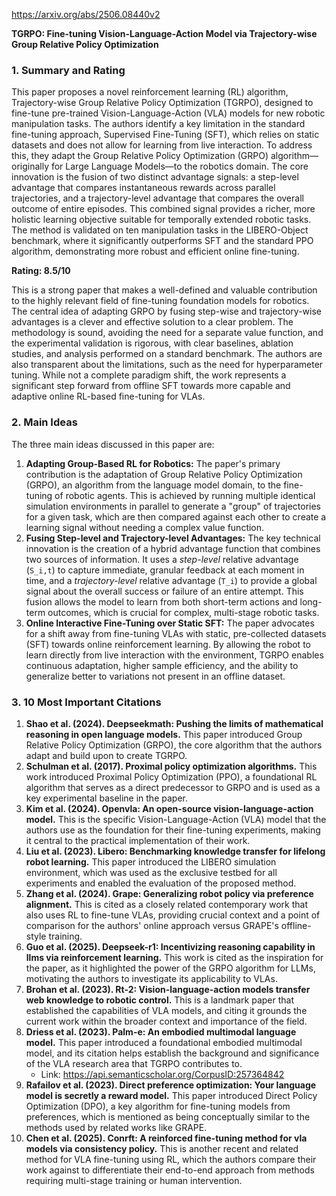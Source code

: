 https://arxiv.org/abs/2506.08440v2

**TGRPO: Fine-tuning Vision-Language-Action Model via Trajectory-wise Group Relative Policy Optimization**

### 1. Summary and Rating

This paper proposes a novel reinforcement learning (RL) algorithm, Trajectory-wise Group Relative Policy Optimization (TGRPO), designed to fine-tune pre-trained Vision-Language-Action (VLA) models for new robotic manipulation tasks. The authors identify a key limitation in the standard fine-tuning approach, Supervised Fine-Tuning (SFT), which relies on static datasets and does not allow for learning from live interaction. To address this, they adapt the Group Relative Policy Optimization (GRPO) algorithm—originally for Large Language Models—to the robotics domain. The core innovation is the fusion of two distinct advantage signals: a step-level advantage that compares instantaneous rewards across parallel trajectories, and a trajectory-level advantage that compares the overall outcome of entire episodes. This combined signal provides a richer, more holistic learning objective suitable for temporally extended robotic tasks. The method is validated on ten manipulation tasks in the LIBERO-Object benchmark, where it significantly outperforms SFT and the standard PPO algorithm, demonstrating more robust and efficient online fine-tuning.

**Rating: 8.5/10**

This is a strong paper that makes a well-defined and valuable contribution to the highly relevant field of fine-tuning foundation models for robotics. The central idea of adapting GRPO by fusing step-wise and trajectory-wise advantages is a clever and effective solution to a clear problem. The methodology is sound, avoiding the need for a separate value function, and the experimental validation is rigorous, with clear baselines, ablation studies, and analysis performed on a standard benchmark. The authors are also transparent about the limitations, such as the need for hyperparameter tuning. While not a complete paradigm shift, the work represents a significant step forward from offline SFT towards more capable and adaptive online RL-based fine-tuning for VLAs.

### 2. Main Ideas

The three main ideas discussed in this paper are:

1.  **Adapting Group-Based RL for Robotics:** The paper's primary contribution is the adaptation of Group Relative Policy Optimization (GRPO), an algorithm from the language model domain, to the fine-tuning of robotic agents. This is achieved by running multiple identical simulation environments in parallel to generate a "group" of trajectories for a given task, which are then compared against each other to create a learning signal without needing a complex value function.
2.  **Fusing Step-level and Trajectory-level Advantages:** The key technical innovation is the creation of a hybrid advantage function that combines two sources of information. It uses a *step-level* relative advantage (`S_i,t`) to capture immediate, granular feedback at each moment in time, and a *trajectory-level* relative advantage (`T_i`) to provide a global signal about the overall success or failure of an entire attempt. This fusion allows the model to learn from both short-term actions and long-term outcomes, which is crucial for complex, multi-stage robotic tasks.
3.  **Online Interactive Fine-Tuning over Static SFT:** The paper advocates for a shift away from fine-tuning VLAs with static, pre-collected datasets (SFT) towards online reinforcement learning. By allowing the robot to learn directly from live interaction with the environment, TGRPO enables continuous adaptation, higher sample efficiency, and the ability to generalize better to variations not present in an offline dataset.

### 3. 10 Most Important Citations

1.  **Shao et al. (2024). Deepseekmath: Pushing the limits of mathematical reasoning in open language models.** This paper introduced Group Relative Policy Optimization (GRPO), the core algorithm that the authors adapt and build upon to create TGRPO.
2.  **Schulman et al. (2017). Proximal policy optimization algorithms.** This work introduced Proximal Policy Optimization (PPO), a foundational RL algorithm that serves as a direct predecessor to GRPO and is used as a key experimental baseline in the paper.
3.  **Kim et al. (2024). Openvla: An open-source vision-language-action model.** This is the specific Vision-Language-Action (VLA) model that the authors use as the foundation for their fine-tuning experiments, making it central to the practical implementation of their work.
4.  **Liu et al. (2023). Libero: Benchmarking knowledge transfer for lifelong robot learning.** This paper introduced the LIBERO simulation environment, which was used as the exclusive testbed for all experiments and enabled the evaluation of the proposed method.
5.  **Zhang et al. (2024). Grape: Generalizing robot policy via preference alignment.** This is cited as a closely related contemporary work that also uses RL to fine-tune VLAs, providing crucial context and a point of comparison for the authors' online approach versus GRAPE's offline-style training.
6.  **Guo et al. (2025). Deepseek-r1: Incentivizing reasoning capability in llms via reinforcement learning.** This work is cited as the inspiration for the paper, as it highlighted the power of the GRPO algorithm for LLMs, motivating the authors to investigate its applicability to VLAs.
7.  **Brohan et al. (2023). Rt-2: Vision-language-action models transfer web knowledge to robotic control.** This is a landmark paper that established the capabilities of VLA models, and citing it grounds the current work within the broader context and importance of the field.
8.  **Driess et al. (2023). Palm-e: An embodied multimodal language model.** This paper introduced a foundational embodied multimodal model, and its citation helps establish the background and significance of the VLA research area that TGRPO contributes to.
    *   Link: https://api.semanticscholar.org/CorpusID:257364842
9.  **Rafailov et al. (2023). Direct preference optimization: Your language model is secretly a reward model.** This paper introduced Direct Policy Optimization (DPO), a key algorithm for fine-tuning models from preferences, which is mentioned as being conceptually similar to the methods used by related works like GRAPE.
10. **Chen et al. (2025). Conrft: A reinforced fine-tuning method for vla models via consistency policy.** This is another recent and related method for VLA fine-tuning using RL, which the authors compare their work against to differentiate their end-to-end approach from methods requiring multi-stage training or human intervention.
